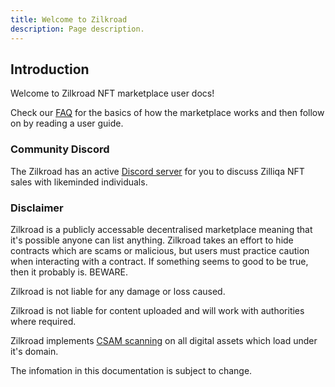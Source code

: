 ```yaml
---
title: Welcome to Zilkroad
description: Page description.
---
```



## Introduction

Welcome to Zilkroad NFT marketplace user docs!

Check our [FAQ](./faq.md) for the basics of how the marketplace works and then follow on by reading a user guide.

### Community Discord

The Zilkroad has an active [Discord server](https://discord.gg/qK2CsMuAQy) for you to discuss Zilliqa NFT sales with likeminded individuals.

### Disclaimer

Zilkroad is a publicly accessable decentralised marketplace meaning that it's possible anyone can list anything. Zilkroad takes an effort to hide contracts which are scams or malicious, but users must practice caution when interacting with a contract. If something seems to good to be true, then it probably is. BEWARE.

Zilkroad is not liable for any damage or loss caused.

Zilkroad is not liable for content uploaded and will work with authorities where required.

Zilkroad implements [CSAM scanning](https://blog.cloudflare.com/the-csam-scanning-tool/) on all digital assets which load under it's domain.

The infomation in this documentation is subject to change.
